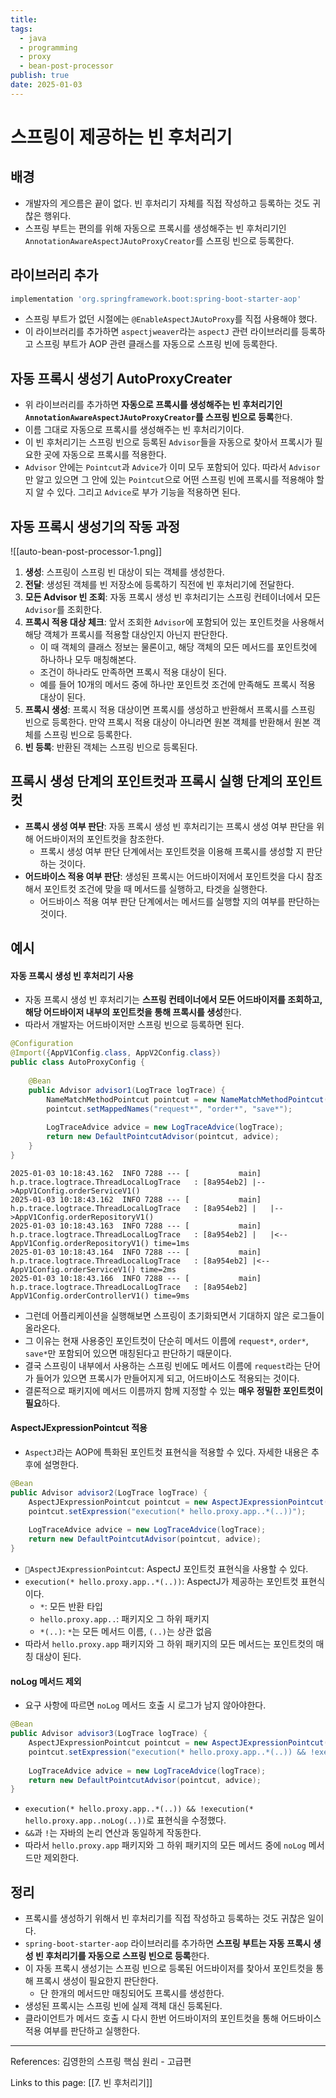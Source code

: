 ```yaml
---
title: 
tags:
  - java
  - programming
  - proxy
  - bean-post-processor
publish: true
date: 2025-01-03
---
```

# 스프링이 제공하는 빈 후처리기

## 배경
- 개발자의 게으름은 끝이 없다. 빈 후처리기 자체를 직접 작성하고 등록하는 것도 귀찮은 행위다.
- 스프링 부트는 편의를 위해 자동으로 프록시를 생성해주는 빈 후처리기인 `AnnotationAwareAspectJAutoProxyCreator`를 스프링 빈으로 등록한다.

## 라이브러리 추가

```gradle title="build.gradle"
implementation 'org.springframework.boot:spring-boot-starter-aop'
```

- 스프링 부트가 없던 시절에는 `@EnableAspectJAutoProxy`를 직접 사용해야 했다.
- 이 라이브러리를 추가하면 `aspectjweaver`라는 `aspectJ` 관련 라이브러리를 등록하고 스프링 부트가 AOP 관련 클래스를 자동으로 스프링 빈에 등록한다.

## 자동 프록시 생성기 AutoProxyCreater
- 위 라이브러리를 추가하면 **자동으로 프록시를 생성해주는 빈 후처리기인 `AnnotationAwareAspectJAutoProxyCreator`를 스프링 빈으로 등록**한다.
- 이름 그대로 자동으로 프록시를 생성해주는 빈 후처리기이다.
- 이 빈 후처리기는 스프링 빈으로 등록된 `Advisor`들을 자동으로 찾아서 프록시가 필요한 곳에 자동으로 프록시를 적용한다.
- `Advisor` 안에는 `Pointcut`과 `Advice`가 이미 모두 포함되어 있다. 따라서 `Advisor`만 알고 있으면 그 안에 있는 `Pointcut`으로 어떤 스프링 빈에 프록시를 적용해야 할 지 알 수 있다. 그리고 `Advice`로 부가 기능을 적용하면 된다.

## 자동 프록시 생성기의 작동 과정
![[auto-bean-post-processor-1.png]]
1. **생성**: 스프링이 스프링 빈 대상이 되는 객체를 생성한다.
2. **전달**: 생성된 객체를 빈 저장소에 등록하기 직전에 빈 후처리기에 전달한다.
3. **모든 Advisor 빈 조회**: 자동 프록시 생성 빈 후처리기는 스프링 컨테이너에서 모든 `Advisor`를 조회한다.
4. **프록시 적용 대상 체크**: 앞서 조회한 `Advisor`에 포함되어 있는 포인트컷을 사용해서 해당 객체가 프록시를 적용할 대상인지 아닌지 판단한다.
	- 이 때 객체의 클래스 정보는 물론이고, 해당 객체의 모든 메서드를 포인트컷에 하나하나 모두 매칭해본다.
	- 조건이 하나라도 만족하면 프록시 적용 대상이 된다.
	- 예를 들어 10개의 메서드 중에 하나만 포인트컷 조건에 만족해도 프록시 적용 대상이 된다.
5. **프록시 생성**: 프록시 적용 대상이면 프록시를 생성하고 반환해서 프록시를 스프링 빈으로 등록한다. 만약 프록시 적용 대상이 아니라면 원본 객체를 반환해서 원본 객체를 스프링 빈으로 등록한다.
6. **빈 등록**: 반환된 객체는 스프링 빈으로 등록된다.

## 프록시 생성 단계의 포인트컷과 프록시 실행 단계의 포인트컷
- **프록시 생성 여부 판단**: 자동 프록시 생성 빈 후처리기는 프록시 생성 여부 판단을 위해 어드바이저의 포인트컷을 참조한다.
	- 프록시 생성 여부 판단 단계에서는 포인트컷을 이용해 프록시를 생성할 지 판단하는 것이다.
- **어드바이스 적용 여부 판단**: 생성된 프록시는 어드바이저에서 포인트컷을 다시 참조해서 포인트컷 조건에 맞을 때 메서드를 실행하고, 타겟을 실행한다.
	- 어드바이스 적용 여부 판단 단계에서는 메서드를 실행할 지의 여부를 판단하는 것이다.

## 예시

#### 자동 프록시 생성 빈 후처리기 사용
- 자동 프록시 생성 빈 후처리기는 **스프링 컨테이너에서 모든 어드바이저를 조회하고, 해당 어드바이저 내부의 포인트컷을 통해 프록시를 생성**한다.
- 따라서 개발자는 어드바이저만 스프링 빈으로 등록하면 된다.

```java
@Configuration  
@Import({AppV1Config.class, AppV2Config.class})  
public class AutoProxyConfig {  
  
    @Bean  
    public Advisor advisor1(LogTrace logTrace) {  
        NameMatchMethodPointcut pointcut = new NameMatchMethodPointcut();  
        pointcut.setMappedNames("request*", "order*", "save*");  
  
        LogTraceAdvice advice = new LogTraceAdvice(logTrace);  
        return new DefaultPointcutAdvisor(pointcut, advice);  
    }  
}
```


```
2025-01-03 10:18:43.162  INFO 7288 --- [           main] h.p.trace.logtrace.ThreadLocalLogTrace   : [8a954eb2] |-->AppV1Config.orderServiceV1()
2025-01-03 10:18:43.162  INFO 7288 --- [           main] h.p.trace.logtrace.ThreadLocalLogTrace   : [8a954eb2] |   |-->AppV1Config.orderRepositoryV1()
2025-01-03 10:18:43.163  INFO 7288 --- [           main] h.p.trace.logtrace.ThreadLocalLogTrace   : [8a954eb2] |   |<--AppV1Config.orderRepositoryV1() time=1ms
2025-01-03 10:18:43.164  INFO 7288 --- [           main] h.p.trace.logtrace.ThreadLocalLogTrace   : [8a954eb2] |<--AppV1Config.orderServiceV1() time=2ms
2025-01-03 10:18:43.166  INFO 7288 --- [           main] h.p.trace.logtrace.ThreadLocalLogTrace   : [8a954eb2] AppV1Config.orderControllerV1() time=9ms
```

- 그런데 어플리케이션을 실행해보면 스프링이 초기화되면서 기대하지 않은 로그들이 올라온다.
- 그 이유는 현재 사용중인 포인트컷이 단순히 메서드 이름에 `request*`, `order*`, `save*`만 포함되어 있으면 매칭된다고 판단하기 때문이다.
- 결국 스프링이 내부에서 사용하는 스프링 빈에도 메서드 이름에 `request`라는 단어가 들어가 있으면 프록시가 만들어지게 되고, 어드바이스도 적용되는 것이다.
- 결론적으로 패키지에 메서드 이름까지 함께 지정할 수 있는 **매우 정밀한 포인트컷이 필요**하다.

#### AspectJExpressionPointcut 적용
- `AspectJ`라는 AOP에 특화된 포인트컷 표현식을 적용할 수 있다. 자세한 내용은 추후에 설명한다.

```java
@Bean  
public Advisor advisor2(LogTrace logTrace) {  
    AspectJExpressionPointcut pointcut = new AspectJExpressionPointcut();  
    pointcut.setExpression("execution(* hello.proxy.app..*(..))");  
  
    LogTraceAdvice advice = new LogTraceAdvice(logTrace);  
    return new DefaultPointcutAdvisor(pointcut, advice);  
}
```
- `AspectJExpressionPointcut`: AspectJ 포인트컷 표현식을 사용할 수 있다.
- `execution(* hello.proxy.app..*(..))`: AspectJ가 제공하는 포인트컷 표현식이다.
	- `*`: 모든 반환 타입
	- `hello.proxy.app..`: 패키지오 그 하위 패키지
	- `*(..)`: `*`는 모든 메서드 이름, `(..)`는 상관 없음
- 따라서 `hello.proxy.app` 패키지와 그 하위 패키지의 모든 메서드는 포인트컷의 매칭 대상이 된다.

#### noLog 메서드 제외
- 요구 사항에 따르면 `noLog` 메서드 호출 시 로그가 남지 않아야한다.
```java
@Bean  
public Advisor advisor3(LogTrace logTrace) {  
    AspectJExpressionPointcut pointcut = new AspectJExpressionPointcut();  
    pointcut.setExpression("execution(* hello.proxy.app..*(..)) && !execution(* hello.proxy.app..noLog(..))");  
  
    LogTraceAdvice advice = new LogTraceAdvice(logTrace);  
    return new DefaultPointcutAdvisor(pointcut, advice);  
}
```
- `execution(* hello.proxy.app..*(..)) && !execution(* hello.proxy.app..noLog(..))`로 표현식을 수정했다.
- `&&`과 `!`는 자바의 논리 연산과 동일하게 작동한다.
- 따라서 `hello.proxy.app` 패키지와 그 하위 패키지의 모든 메서드 중에 `noLog` 메서드만 제외한다.

## 정리
- 프록시를 생성하기 위해서 빈 후처리기를 직접 작성하고 등록하는 것도 귀찮은 일이다.
- `spring-boot-starter-aop` 라이브러리를 추가하면 **스프링 부트는 자동 프록시 생성 빈 후처리기를 자동으로 스프링 빈으로 등록**한다.
- 이 자동 프록시 생성기는 스프링 빈으로 등록된 어드바이저를 찾아서 포인트컷을 통해 프록시 생성이 필요한지 판단한다.
	- 단 한개의 메서드만 매칭되어도 프록시를 생성한다.
- 생성된 프록시는 스프링 빈에 실제 객체 대신 등록된다.
- 클라이언트가 메서드 호출 시 다시 한번 어드바이저의 포인트컷을 통해 어드바이스 적용 여부를 판단하고 실행한다.

---
References: 김영한의 스프링 핵심 원리 - 고급편

Links to this page: [[7. 빈 후처리기]]